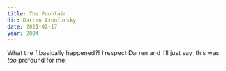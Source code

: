 ```yaml
---
title: The Fountain
dir: Darren Aronfonsky
date: 2021-02-17
year: 2004
---
```

What the f basically happened?! I respect Darren and I'll just say, this was _too_ profound for me!    
